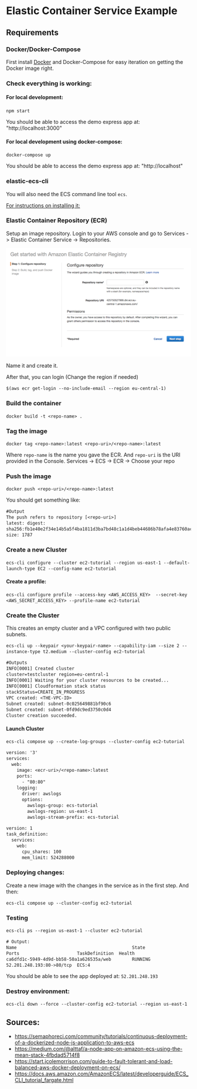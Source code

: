 # Elastic Container Service Example

## Requirements

### Docker/Docker-Compose
First install [Docker](https://docs.docker.com/install/) and Docker-Compose for easy
iteration on getting the Docker image right.

### Check everything is working:

#### For local development:

`npm start`

You should be able to access the demo express app at: "http://localhost:3000"

#### For local development using docker-compose:

`docker-compose up`

You should be able to access the demo express app at: "http://localhost"

### elastic-ecs-cli

You will also need the ECS command line tool `ecs`.

[For instructions on installing it:](https://docs.aws.amazon.com/AmazonECS/latest/developerguide/ECS_CLI_installation.html)

### Elastic Container Repository (ECR)

Setup an image repository. Login to your AWS console and go to Services -> Elastic
Container Service -> Repositories.

![Like this:](./doc/ecr.png)

Name it and create it.

After that, you can login (Change the region if needed)

```
$(aws ecr get-login --no-include-email --region eu-central-1)
```

### Build the container

```
docker build -t <repo-name> .
```

### Tag the image

```
docker tag <repo-name>:latest <repo-uri>/<repo-name>:latest
```

Where `repo-name` is the name you gave the ECR. And `repo-uri` is the URI provided in
the Console. Services -> ECS -> ECR -> Choose your repo

### Push the image

```
docker push <repo-uri>/<repo-name>:latest
```

You should get something like:

```
#Output
The push refers to repository [<repo-uri>]
latest: digest: sha256:fb1e40e2f34e14b5a5f4ba1811d3ba7bd48c1a1d4beb44686b78afa4e83760ac size: 1787
```

### Create a new Cluster


```
ecs-cli configure --cluster ec2-tutorial --region us-east-1 --default-launch-type EC2 --config-name ec2-tutorial
```

#### Create a profile:

```
ecs-cli configure profile --access-key <AWS_ACCESS_KEY>  --secret-key <AWS_SECRET_ACCESS_KEY> --profile-name ec2-tutorial
```

### Create the Cluster

This creates an empty cluster and a VPC configured with two public subnets.


```
ecs-cli up --keypair <your-keypair-name> --capability-iam --size 2 --instance-type t2.medium --cluster-config ec2-tutorial
```


```
#Outputs
INFO[0001] Created cluster                               cluster=testcluster region=eu-central-1
INFO[0001] Waiting for your cluster resources to be created...
INFO[0001] Cloudformation stack status                   stackStatus=CREATE_IN_PROGRESS
VPC created: <THE-VPC-ID>
Subnet created: subnet-0c025649881bf90c6
Subnet created: subnet-0fd9dc9ed3750c0d4
Cluster creation succeeded.
```


#### Launch Cluster

```
ecs-cli compose up --create-log-groups --cluster-config ec2-tutorial
```


```
version: '3'
services:
  web:
    image: <ecr-uri>/<repo-name>:latest
    ports:
      - "80:80"
    logging:
      driver: awslogs
      options:
        awslogs-group: ecs-tutorial
        awslogs-region: us-east-1
        awslogs-stream-prefix: ecs-tutorial
```


```
version: 1
task_definition:
  services:
    web:
      cpu_shares: 100
      mem_limit: 524288000
```

### Deploying changes:

Create a new image with the changes in the service as in the first step. And then:

```
ecs-cli compose up --cluster-config ec2-tutorial
```

### Testing

```
ecs-cli ps --region us-east-1 --cluster ec2-tutorial
```

```
# Output:
Name                                            State                Ports                      TaskDefinition  Health
ca6dfd1c-5949-4d9d-bb58-50a1a626535a/web        RUNNING
52.201.248.193:80->80/tcp  ECS:4
```

You should be able to see the app deployed at: `52.201.248.193`

### Destroy environment:

```
ecs-cli down --force --cluster-config ec2-tutorial --region us-east-1
```

## Sources:

- https://semaphoreci.com/community/tutorials/continuous-deployment-of-a-dockerized-node-js-application-to-aws-ecs
- https://medium.com/@alttaf/a-node-app-on-amazon-ecs-using-the-mean-stack-4fbdad5714f8
- https://start.jcolemorrison.com/guide-to-fault-tolerant-and-load-balanced-aws-docker-deployment-on-ecs/
- https://docs.aws.amazon.com/AmazonECS/latest/developerguide/ECS_CLI_tutorial_fargate.html
